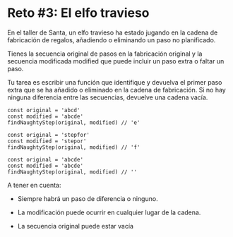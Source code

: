 # Reto #3: El elfo travieso
En el taller de Santa, un elfo travieso ha estado jugando en la cadena de fabricación de regalos, añadiendo o eliminando un paso no planificado.

Tienes la secuencia original de pasos en la fabricación original y la secuencia modificada modified que puede incluir un paso extra o faltar un paso.

Tu tarea es escribir una función que identifique y devuelva el primer paso extra que se ha añadido o eliminado en la cadena de fabricación. Si no hay ninguna diferencia entre las secuencias, devuelve una cadena vacía.

```
const original = 'abcd'
const modified = 'abcde'
findNaughtyStep(original, modified) // 'e'

const original = 'stepfor'
const modified = 'stepor'
findNaughtyStep(original, modified) // 'f'

const original = 'abcde'
const modified = 'abcde'
findNaughtyStep(original, modified) // ''
```
A tener en cuenta:

* Siempre habrá un paso de diferencia o ninguno.

* La modificación puede ocurrir en cualquier lugar de la cadena.

* La secuencia original puede estar vacía